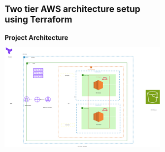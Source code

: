 # Two tier AWS architecture setup using Terraform



## Project Architecture
<img src="https://github.com/swaleham/terraform-project/blob/main/TerraformVPC.svg">
